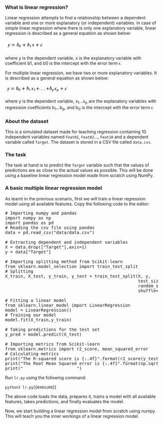 ### What is linear regression?
Linear regression attempts to find a relationship between a dependent variable and one or more explanatory (or independent) variables. In case of simple linear regression where there is only one explanatory variable, linear regression is described as a general equation as shown below:

![n1](./assets/n1.jpg)

where y is the dependent variable, x is the explanatory variable with coefficient b1, and b0 is the intercept with the error term 𝜖.

For multiple linear regression, we have two or more explanatory variables. It is described as a general equation as shown below:

![n2](./assets/n2.jpg)

where y is the dependent variable, x<sub>1</sub>...x<sub>p</sub> are the explanatory variables with regression coefficients b<sub>1</sub>...b<sub>p</sub>, and b<sub>0</sub> is the intercept with the error term 𝜖.

### About the dataset
This is a simulated dataset made for teaching regression containing 10 independent variables named `Feat01`, `Feat02`..., `Feat10` and a dependent variable called `Target`. The dataset is stored in a CSV file called `data.csv`.

### The task
The task at hand is to predict the `Target` variable such that the values of predictions are as close to the actual values as possible. This will be done using a baseline linear regression model made from scratch using NumPy.

### A basic multiple linear regression model
As learnt in the previous scenario, first we will train a linear regression model using all available features. Copy the following code to the editor: 

<pre class="file" data-filename="lr.py" data-target="replace">
# Importing numpy and pandas
import numpy as np
import pandas as pd
# Reading the csv file using pandas 
data = pd.read_csv("data/data.csv")

# Extracting dependent and independent variables
X = data.drop(["Target"],axis=1)
y = data["Target"]

# Importing splitting method from Scikit-learn
from sklearn.model_selection import train_test_split
# Splitting
X_train, X_test, y_train, y_test = train_test_split(X, y,
                                                    test_size=0.3,
                                                    random_state=100,
                                                    shuffle=True)

# Fitting a linear model
from sklearn.linear_model import LinearRegression
model = LinearRegression()
# Training our model
model.fit(X_train,y_train)

# Taking predictions for the test set
y_pred = model.predict(X_test)

# Importing metrics from Scikit-learn
from sklearn.metrics import r2_score, mean_squared_error
# Calculating metrics
print("The R-squared score is {:.4f}".format(r2_score(y_test,y_pred)))
print("The Root Mean Squared error is {:.4f}".format(np.sqrt(mean_squared_error(y_test,y_pred))))
print("_____________________")
</pre>

Run `lr.py` using the following command:

`python3 lr.py`{{execute}}

The above code loads the data, prepares it, trains a model with all available features, takes predictions, and finally evaluates the model.

Now, we start building a linear regression model from scratch using numpy. This will teach you the inner workings of a linear regression model.